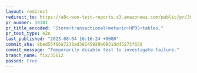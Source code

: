 ```yaml
---
layout: redirect
redirect_to: https://a8c-woo-test-reports.s3.amazonaws.com/public/pr/39381/e2e/index.html
pr_number: 39381
pr_title_encoded: "Store+transactional+meta+in+HPOS+tables."
pr_test_type: e2e
last_published: "2023-08-04 16:16:24 +0000"
commit_sha: 8bed55f66a7238ad39145929b0931dd45273f65d
commit_message: "Temporarily disable test to investigate failure."
branch_name: fix/35612
passed: true
---
```

